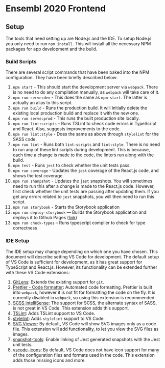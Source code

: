 # Ensembl 2020 Frontend

## Setup

The tools that need setting up are Node.js and the IDE. To setup Node.js you only need to run `npm install`. This will install all the necessary NPM packages for app development and the build.

### Build Scripts

There are several script commands that have been baked into the NPM configuration. They have been briefly described below:

1. `npm start` - This should start the development server via `webpack`. There is no need to do any compilation manually, as `webpack` will take care of it.
2. `npm run serve:dev` - This does the same as `npm start`. The latter is actually an alias to this script.
3. `npm run build` - Runs the production build. It will initially delete the existing local production build and replace it with the new one.
4. `npm run serve:prod` - This runs the built production site locally.
5. `npm run lint:scripts` - Runs TSLint to check code errors in TypeScript and React. Also, suggests improvements to the code.
6. `npm run lint:style` - Does the same as above through `stylelint` for the SASS code.
7. `npm run lint` - Runs both `lint:scripts` and `lint:style`. There is no need to run any of these lint scripts during development. This is because, each time a change is made to the code, the linters run along with the build.
8. `npm test` - Runs `jest` to check whether the unit tests pass.
9. `npm run coverage` - Updates the `jest` coverage of the React.js code, and shows the test coverage.
10. `npm run shanpshot` - Updates the `jest` snapshots. You will sometimes need to run this after a change is made to the React.js code. However, first check whether the unit tests are passing after updating them. If you get any errors related to `jest` snapshots, you will then need to run this script.
11. `npm run storybook` - Starts the Storybook application
12. `npm run deploy-storybook` — Builds the Storybook application and deploys it to Github Pages ([link](https://ensembl.github.io/ensembl-client))
12. `npm run check-types` – Runs typescript compiler to check for type correctness

### IDE Setup

The IDE setup may change depending on which one you have chosen. This document will describe setting VS Code for development. The default setup of VS Code is sufficient for development, as it has great support for TypeScript and React.js. However, its functionality can be extended further with these VS Code extensions:

1. [GitLens](https://marketplace.visualstudio.com/items?itemName=eamodio.gitlens): Extends the existing support for `git`.
2. [Prettier - Code formatter](https://marketplace.visualstudio.com/items?itemName=esbenp.prettier-vscode): Automated code formatting. Prettier is built into `webpack`, however it is not fit for formatting the code on the fly. It is currently disabled in `webpack`, so using this extension is recommended.
3. [SCSS IntelliSense](https://marketplace.visualstudio.com/items?itemName=mrmlnc.vscode-scss): The support for SCSS, the alternate syntax of SASS, is not great in VS Code. This extension adds this support.
4. [TSLint](https://marketplace.visualstudio.com/items?itemName=ms-vscode.vscode-typescript-tslint-plugin): Adds TSLint support to VS Code.
5. [stylelint](https://marketplace.visualstudio.com/items?itemName=shinnn.stylelint): Adds `stylelint` support to VS Code.
6. [SVG Viewer](https://marketplace.visualstudio.com/items?itemName=cssho.vscode-svgviewer): By default, VS Code will show SVG images only as a code file. This extension will add functionality, to let you view the SVG files as images.
7. [snapshot-tools](https://marketplace.visualstudio.com/items?itemName=asvetliakov.snapshot-tools): Enable linking of Jest generated snapshots with the Jest unit tests.
8. [vscode-icons](https://marketplace.visualstudio.com/items?itemName=robertohuertasm.vscode-icons): By default, VS Code does not have icon support for many of the configuration files and formats used in the code. This extension adds those missing icons and more.
